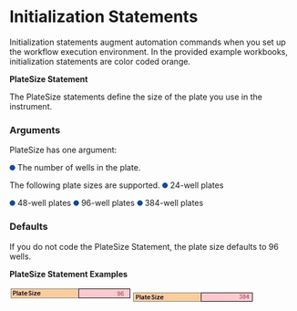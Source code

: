 # Initialization Statements



Initialization statements augment automation commands when you set up the workflow execution environment. In the provided example workbooks, initialization statements are color coded orange.

**PlateSize Statement**

The PlateSize statements define the size of the plate you use in the instrument.

### Arguments

PlateSize has one argument:

![](<../../../../../.gitbook/assets/0 (6) (1) (1).png>) The number of wells in the plate.

The following plate sizes are supported. ![](<../../../../../.gitbook/assets/1 (7) (1) (1).png>) 24-well plates

![](<../../../../../.gitbook/assets/2 (4) (1) (1).png>) 48-well plates ![](<../../../../../.gitbook/assets/3 (7) (1).png>) 96-well plates ![](<../../../../../.gitbook/assets/4 (6).png>) 384-well plates

### Defaults

If you do not code the PlateSize Statement, the plate size defaults to 96 wells.

**PlateSize Statement Examples**

![](../../../../../.gitbook/assets/5.jpeg) ![](<../../../../../.gitbook/assets/6 (1).jpeg>)
